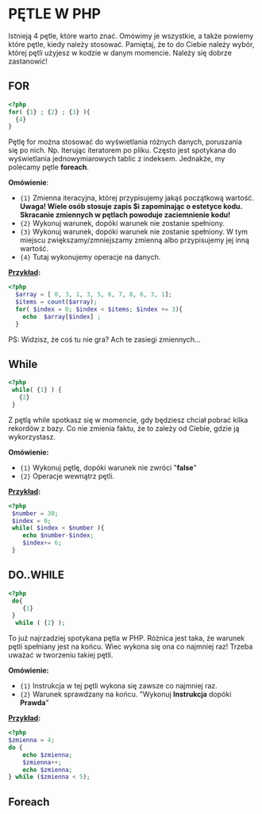 # PĘTLE W PHP

Istnieją 4 pętle, które warto znać. Omówimy je wszystkie, a także powiemy które pętle, kiedy należy stosować. Pamiętaj, że to do Ciebie należy wybór, której pętli użyjesz w kodzie w danym momencie. Należy się dobrze zastanowić!

## FOR

```php
<?php
for( {1} ; {2} ; {3} ){
  {4}  
}
```
Pętlę for można stosować do wyświetlania różnych danych, poruszania się po nich. Np. Iterując iteratorem po pliku. Często jest spotykana do wyświetlania jednowymiarowych tablic z indeksem. Jednakże, my polecamy pętle **foreach**.
  
**Omówienie**:

* `{1}` Zmienna iteracyjna, której przypisujemy jakąś początkową wartość. **Uwaga! Wiele osób stosuje zapis $i zapominając o estetyce kodu. Skracanie zmiennych w pętlach powoduje zaciemnienie kodu!**
* `{2}` Wykonuj warunek, dopóki warunek nie zostanie spełniony.
* `{3}` Wykonuj warunek, dopóki warunek nie zostanie spełniony. W tym miejscu zwiększamy/zmniejszamy zmienną albo przypisujemy jej inną wartość.
* `{4}` Tutaj wykonujemy operacje na danych.
  
 **[Przykład](https://3v4l.org/jblAe):**
  ```php
  <?php
    $array = [ 0, 3, 1, 3, 5, 6, 7, 8, 6, 3, 1];
    $items = count($array);
    for( $index = 0; $index < $items; $index += 3){
      echo  $array[$index] ;  
    }
  
  ```
PS: Widzisz, że coś tu nie gra?
Ach te zasiegi zmiennych...
  
## While

```php
<?php
 while( {1} ) {
   {2}
 }

```
Z pętlą while spotkasz się w momencie, gdy będziesz chciał pobrać kilka rekordów z bazy. Co nie zmienia faktu, że to zależy od Ciebie, gdzie ją wykorzystasz.

**Omówienie:**
 
 * `{1}` Wykonuj pętlę, dopóki warunek nie zwróci "**false**"
 * `{2}` Operacje wewnątrz pętli.
 
 **[Przykład](https://3v4l.org/dSXMJ):**
 ```php
 <?php
  $number = 30;
  $index = 0;
  while( $index < $number ){
     echo $number-$index;
     $index+= 6;
  }
 
 ```
 
 
 
 ## DO..WHILE
 ```php
 <?php
  do{
     {1}
  } 
   while ( {2} );
 
 ```
To już najrzadziej spotykana pętla w PHP. Różnica jest taka, że warunek pętli spełniany jest na końcu. Wiec wykona się ona co najmniej raz! Trzeba uważać w tworzeniu takiej pętli.
 
**Omówienie:**

 * `{1}` Instrukcja w tej pętli wykona się zawsze co najmniej raz.
 * `{2}` Warunek sprawdzany na końcu. "Wykonuj **Instrukcja** dopóki **Prawda**" 

**[Przykład](https://3v4l.org/ULsPJ):**

```php
<?php
$zmienna = 4;
do {
    echo $zmienna;
    $zmienna++;
    echo $zmienna;
} while ($zmienna < 5);

```

## Foreach

